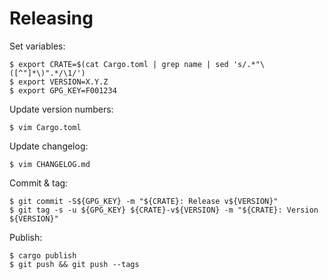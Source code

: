 # Releasing

Set variables:

    $ export CRATE=$(cat Cargo.toml | grep name | sed 's/.*"\([^"]*\)".*/\1/')
    $ export VERSION=X.Y.Z
    $ export GPG_KEY=F001234

Update version numbers:

    $ vim Cargo.toml

Update changelog:

    $ vim CHANGELOG.md

Commit & tag:

    $ git commit -S${GPG_KEY} -m "${CRATE}: Release v${VERSION}"
    $ git tag -s -u ${GPG_KEY} ${CRATE}-v${VERSION} -m "${CRATE}: Version ${VERSION}"

Publish:

    $ cargo publish
    $ git push && git push --tags
